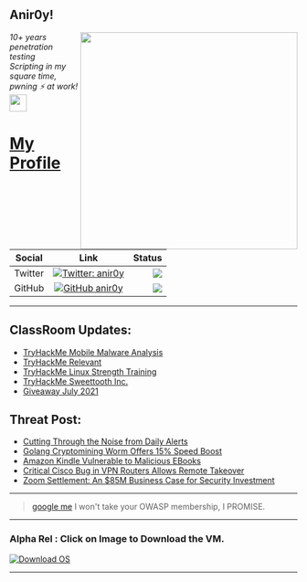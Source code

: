 <h2>Anir0y!</h2>
<img align='right' src="https://github-readme-stats.vercel.app/api?username=anir0y&show_icons=true&theme=dark" width="380">
<p><em>10+ years penetration testing<br>
  Scripting in my square time, pwning ⚡ at work!<img src="https://media.giphy.com/media/WUlplcMpOCEmTGBtBW/giphy.gif" width="30"> 
</em></p>



# [My Profile](https://anir0y.in/refer=githubreadme)

| Social   |      Link      | Status|
|----------|:-------------:|--:|
| Twitter |  [![Twitter: anir0y](https://img.shields.io/twitter/follow/anir0y?label=Follow%20me&style=plastic)](https://twitter.com/anir0y)| ![](https://img.shields.io/badge/Status-Online-blue)|
| GitHub |    [![GitHub anir0y](https://img.shields.io/github/followers/anir0y?label=Fork%20me&style=plastic)](https://github.com/anir0y)   | ![](https://img.shields.io/badge/Status-Online-blue)|


---

## ClassRoom Updates:

<!-- CLASS:START -->
- [TryHackMe Mobile Malware Analysis](https://classroom.anir0y.in/post/tryhackme-mma/)
- [TryHackMe Relevant](https://classroom.anir0y.in/post/tryhackme-relevant/)
- [TryHackMe Linux Strength Training](https://classroom.anir0y.in/post/tryhackme-linuxstrengthtraining/)
- [TryHackMe Sweettooth Inc.](https://classroom.anir0y.in/post/tryhackme-sweettoothinc/)
- [Giveaway July 2021](https://classroom.anir0y.in/post/giveaway-1/)
<!-- CLASS:END -->

## Threat Post:

<!-- THREAT:START -->
- [Cutting Through the Noise from Daily Alerts](https://threatpost.com/cutting-through-the-noise-from-daily-alerts/168319/)
- [Golang Cryptomining Worm Offers 15% Speed Boost](https://threatpost.com/golang-cryptomining-worm-speed-boost/168456/)
- [Amazon Kindle Vulnerable to Malicious EBooks](https://threatpost.com/amazon-kindle-malicious-ebooks/168454/)
- [Critical Cisco Bug in VPN Routers Allows Remote Takeover](https://threatpost.com/critical-cisco-bug-vpn-routers/168449/)
- [Zoom Settlement: An $85M Business Case for Security Investment](https://threatpost.com/zoom-settlement-85m-security-investment/168445/)
<!-- THREAT:END -->
---


> [google me](https://google.com/search?q=@anir0y) I won't take your OWASP membership, I PROMISE. 

---
### Alpha Rel : Click on Image to Download the VM.
[![Download OS](https://i.imgur.com/4RUjCIA.png)](https://sourceforge.net/projects/classroom-os/files/latest/download)

---

